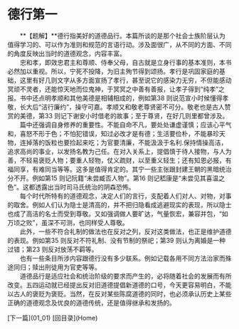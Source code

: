 <h1>德行第一</h1>
<p>　　**【题解】**德行指美好的道德品行。本篇所谈的是那个社会士族阶层认为值得学习的、可以作为准则和规范的言语行动。涉及面很广，从不同的方面、不同的角度反映出当时的道德观念，内容丰富。<br/>
　　忠和孝，即效忠君主和尊顺、侍奉父母，自古就是立身行事的基本准则，本书必然加以重视。所以，宁死不投降，为旧主殉节得到颂扬。孝行是巩固家庭的基础，这里有好几则文字从多方面宣扬了孝行，甚至说它的感染力无穷，不但能感动冥顽不灵者，还能惊天地而位鬼神，于冥冥之中善有善报，让孝子得到“纯孝”之报。书中还点明孝顺和其他美德是相辅相成的，例如第38 则说范宣小时候懂得孝敬，长大后“洁行廉约”，操守可嘉。孝顺又和敬老尊贤密不可分。敬老也是古人赞赏的美德，第33 则记下谢安小时借老的故事；至于尊贤，在好几则里都曾涉及。<br/>
　　篇中还强调自身修养的重要性。不能自命不凡，要处处谦虚谨慎；应该心平气和，喜怒不形于色；不怕犯错误，知过必改才是有德；生活要俭朴，不能暴珍天物，连掉落的饭粒也要捡起来吃；为官要清廉，不能汲汲于名利.保持情操高洁，追求高尚的事业，以发扬名教为己任。在对入关系上，提倡慎于待人接物，与人为善，不轻易褒贬人物；要重人轻物，仗义疏财，以至重义轻生；还有知恩必报，有福同享，有难同当等等。这多是值得肯定的。其宁一些主张跟封建王朝的黑暗统治分不开。例如第15 则记阮籍“未尝臧否人物”。第16 则记嵇康是“未尝见其喜温之色”。这都透露出当时司马氏统治的阴森恐怖。<br/>
　　每个时代所特有的道德观念，决定人们的言行，支配着人们对人、对物，对事的取舍。例如人们认为隐士是清高的，并不把归隐看成逃避现实的表现，所以隐士也成了高洁的名士而受到尊敬。又如强调做人要旷达，气量恢宏，兼容并包，“如万顷之败”，虽深不可测，也同样受人尊敬。<br/>
　　此外，一些不符合礼制的做法也在反对之列，反对这类做法，也正是维护道德的表现。例如第35 则反对不符礼制、没有节制的祭祀；第39 则认为离婚是一种过错；第23 则反对放荡不羁等。<br/>
　　也有一些条目所涉内容跟德行没有多少联系。例如记载各用不同方法治家而殊途同归；赎出刑徒用为官吏等等。<br/>
　　道德品行是适应社会和统治阶级的要求而产生的，必将随着社会的发展而有所改变。五四运动就已经提出反对旧道德提倡新道德的口号，今天更容易明白，不能以古人的褒贬为褒贬。当然，在反对某些陈腐道德的同时，也必须承认历史上某些正确的道德观念及优良的道德传统，还是值得继承和发扬的。
</p>

<p>
[下一篇](01_01)  [回目录](Home)
